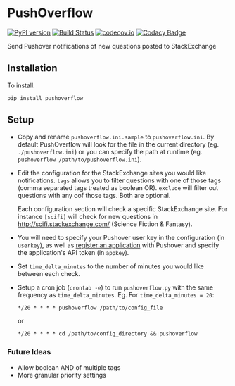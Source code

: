 # PushOverflow

[![PyPI version](https://badge.fury.io/py/pushoverflow.svg)](http://badge.fury.io/py/pushoverflow)
[![Build Status](https://travis-ci.org/amcintosh/PushOverflow.svg?branch=master)](https://travis-ci.org/amcintosh/PushOverflow)
[![codecov.io](http://codecov.io/github/amcintosh/PushOverflow/coverage.svg?branch=master)](http://codecov.io/github/amcintosh/PushOverflow?branch=master)
[![Codacy Badge](https://api.codacy.com/project/badge/1e7ae95a28774082a66c45a028b0507d)](https://www.codacy.com/app/nacho-vonkickbutt/PushOverflow)

Send Pushover notifications of new questions posted to StackExchange

## Installation

To install:

```shell
pip install pushoverflow
```

## Setup

- Copy and rename `pushoverflow.ini.sample` to `pushoverflow.ini`. By default PushOverflow will look
  for the file in the current directory (eg. `./pushoverflow.ini`) or you can specify the path at runtime
  (eg. `pushoverflow /path/to/pushoverflow.ini`).

- Edit the configuration for the StackExchange sites you would like notifications. `tags` allows you to
  filter questions with one of those tags (comma separated tags treated as boolean OR). `exclude` will
  filter out questions with any oof those tags. Both are optional.

  Each configuration section will check a specific StackExchange site. For instance `[scifi]` will check
  for new questions in http://scifi.stackexchange.com/ (Science Fiction & Fantasy).

- You will need to specify your Pushover user key in the configuration (in `userkey`), as well as
  [register an application](https://pushover.net/api#registration) with Pushover and specify the
  application's API token (in `appkey`).

- Set `time_delta_minutes` to the number of minutes you would like between each check.

- Setup a cron job (`crontab -e`) to run `pushoverflow.py` with the same frequency as `time_delta_minutes`.
  Eg. For `time_delta_minutes = 20`:

  ```txt
  */20 * * * * pushoverflow /path/to/config_file
  ```

  or

  ```txt
  */20 * * * * cd /path/to/config_directory && pushoverflow
  ```

### Future Ideas

- Allow boolean AND of multiple tags
- More granular priority settings
